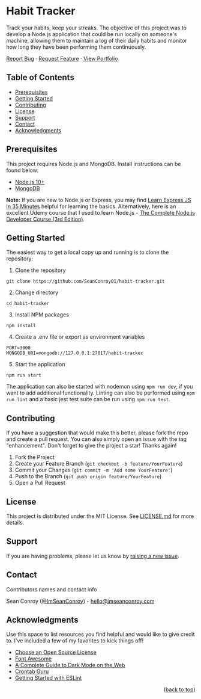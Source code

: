 # Habit Tracker

Track your habits, keep your streaks. The objective of this project was to develop a Node.js application that could be run locally on someone's machine, allowing them to maintain a log of their daily habits and monitor how long they have been performing them continuously.

<div>
  <p>
    <a href="https://github.com/SeanConroy01/habit-tracker/issues">Report Bug</a>
    ·
    <a href="https://github.com/SeanConroy01/habit-tracker/issues">Request Feature</a>
    ·
    <a href="https://www.imseanconroy.co.uk/project-2">View Portfolio</a>
  </p>
</div>

## Table of Contents

- [Prerequisites](#prerequisites)
- [Getting Started](#getting-started)
- [Contributing](#contributing)
- [License](#license)
- [Support](#support)
- [Contact](#contact)
- [Acknowledgments](#acknowledgments)

## Prerequisites

This project requires Node.js and MongoDB. Install instructions can be found below:

- [Node.js 10+](http://nodejs.org)
- [MongoDB](https://www.mongodb.com/download-center/community)

**Note:** If you are new to Node.js or Express, you may find
[Learn Express JS In 35 Minutes](https://www.youtube.com/watch?v=SccSCuHhOw0)
helpful for learning the basics. Alternatively, here is an excellent Udemy course that I used to learn Node.js - [The Complete Node.js Developer Course (3rd Edition)](https://udemy.com/course/the-complete-nodejs-developer-course-2/).

## Getting Started

The easiest way to get a local copy up and running is to clone the repository:

1. Clone the repository
```
git clone https://github.com/SeanConroy01/habit-tracker.git
```
2. Change directory
```
cd habit-tracker
```
3. Install NPM packages
```
npm install
```
4. Create a .env file or export as environment variables
```
PORT=3000
MONGODB_URI=mongodb://127.0.0.1:27017/habit-tracker
```
5. Start the application
```
npm run start
```

The application can also be started with nodemon using `npm run dev`, if you want to add additional functionality. Linting can also be performed using `npm run lint` and a basic jest test suite can be run using `npm run test`.

## Contributing

If you have a suggestion that would make this better, please fork the repo and create a pull request. You can also simply open an issue with the tag "enhancement".
Don't forget to give the project a star! Thanks again!

1. Fork the Project
2. Create your Feature Branch (`git checkout -b feature/YourFeature`)
3. Commit your Changes (`git commit -m 'Add some YourFeature'`)
4. Push to the Branch (`git push origin feature/YourFeature`)
5. Open a Pull Request

## License

This project is distributed under the MIT License. See [LICENSE.md](LICENSE.md) for more details.

## Support

If you are having problems, please let us know by [raising a new issue](https://github.com/SeanConroy01/habit-tracker/issues/new/choose).

## Contact

Contributors names and contact info

Sean Conroy ([@ImSeanConroy](https://twitter.com/ImSeanConroy)) - [hello@imseanconroy.com](hello@imseanconroy.com)

## Acknowledgments

Use this space to list resources you find helpful and would like to give credit to. I've included a few of my favorites to kick things off!

* [Choose an Open Source License](https://choosealicense.com)
* [Font Awesome](https://fontawesome.com)
* [A Complete Guide to Dark Mode on the Web](https://css-tricks.com/a-complete-guide-to-dark-mode-on-the-web/)
* [Crontab Guru](https://crontab.guru)
* [Getting Started with ESLint](https://eslint.org/docs/user-guide/getting-started)

<p align="right">(<a href="#top">back to top</a>)</p>
